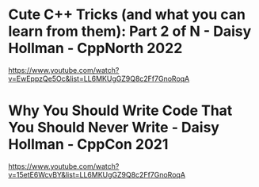 # Cute C++ Tricks (and what you can learn from them): Part 2 of N - Daisy Hollman - CppNorth 2022
https://www.youtube.com/watch?v=EwEppzQe5Oc&list=LL6MKUgGZ9Q8c2Ff7GnoRoqA

# Why You Should Write Code That You Should Never Write - Daisy Hollman - CppCon 2021
https://www.youtube.com/watch?v=15etE6WcvBY&list=LL6MKUgGZ9Q8c2Ff7GnoRoqA
